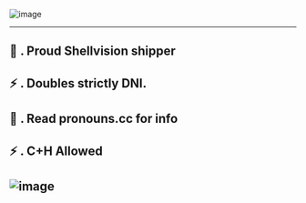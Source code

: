 ![image](https://github.com/user-attachments/assets/7f59de88-4599-4ba8-b852-ad68ccd8809e)

--------------------
🐚 . Proud Shellvision shipper
--------------------
⚡ . Doubles strictly DNI.
--------------------
🐚 . Read pronouns.cc for info
--------------------
⚡ . C+H Allowed
--------------------
![image](https://github.com/user-attachments/assets/d471935a-5154-4740-b047-419e412f6af8)
--------------------
